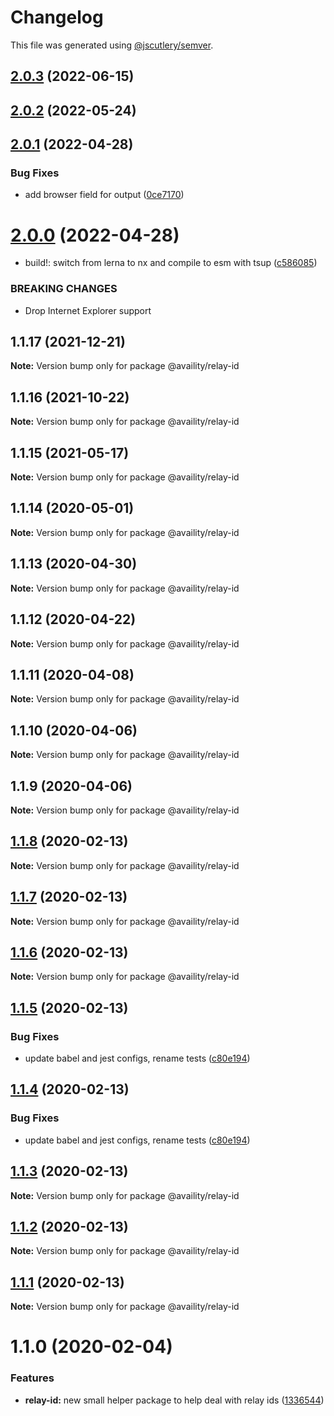 # Changelog

This file was generated using [@jscutlery/semver](https://github.com/jscutlery/semver).

## [2.0.3](https://github.com/Availity/sdk-js/compare/@availity/relay-id@2.0.2...@availity/relay-id@2.0.3) (2022-06-15)



## [2.0.2](https://github.com/Availity/sdk-js/compare/@availity/relay-id@2.0.1...@availity/relay-id@2.0.2) (2022-05-24)



## [2.0.1](https://github.com/Availity/sdk-js/compare/@availity/relay-id@2.0.0...@availity/relay-id@2.0.1) (2022-04-28)


### Bug Fixes

* add browser field for output ([0ce7170](https://github.com/Availity/sdk-js/commit/0ce717075a82675b8707e4db0cc07cd4af370f3d))



# [2.0.0](https://github.com/Availity/sdk-js/compare/@availity/relay-id@1.1.17...@availity/relay-id@2.0.0) (2022-04-28)


* build!: switch from lerna to nx and compile to esm with tsup ([c586085](https://github.com/Availity/sdk-js/commit/c5860856ca96b743a0653d335ea00f0889132f7f))


### BREAKING CHANGES

* Drop Internet Explorer support



## 1.1.17 (2021-12-21)

**Note:** Version bump only for package @availity/relay-id





## 1.1.16 (2021-10-22)

**Note:** Version bump only for package @availity/relay-id





## 1.1.15 (2021-05-17)

**Note:** Version bump only for package @availity/relay-id





## 1.1.14 (2020-05-01)

**Note:** Version bump only for package @availity/relay-id





## 1.1.13 (2020-04-30)

**Note:** Version bump only for package @availity/relay-id





## 1.1.12 (2020-04-22)

**Note:** Version bump only for package @availity/relay-id





## 1.1.11 (2020-04-08)

**Note:** Version bump only for package @availity/relay-id





## 1.1.10 (2020-04-06)

**Note:** Version bump only for package @availity/relay-id





## 1.1.9 (2020-04-06)

**Note:** Version bump only for package @availity/relay-id





## [1.1.8](https://github.com/Availity/sdk-js/compare/@availity/relay-id@1.1.5...@availity/relay-id@1.1.8) (2020-02-13)

**Note:** Version bump only for package @availity/relay-id





## [1.1.7](https://github.com/Availity/sdk-js/compare/@availity/relay-id@1.1.6...@availity/relay-id@1.1.7) (2020-02-13)

**Note:** Version bump only for package @availity/relay-id





## [1.1.6](https://github.com/Availity/sdk-js/compare/@availity/relay-id@1.1.4...@availity/relay-id@1.1.6) (2020-02-13)

**Note:** Version bump only for package @availity/relay-id





## [1.1.5](https://github.com/Availity/sdk-js/compare/@availity/relay-id@1.1.3...@availity/relay-id@1.1.5) (2020-02-13)


### Bug Fixes

* update babel and jest configs, rename tests ([c80e194](https://github.com/Availity/sdk-js/commit/c80e1947f0c3cb28c3c7db842c82f381622d72e7))





## [1.1.4](https://github.com/Availity/sdk-js/compare/@availity/relay-id@1.1.3...@availity/relay-id@1.1.4) (2020-02-13)


### Bug Fixes

* update babel and jest configs, rename tests ([c80e194](https://github.com/Availity/sdk-js/commit/c80e1947f0c3cb28c3c7db842c82f381622d72e7))





## [1.1.3](https://github.com/Availity/sdk-js/compare/@availity/relay-id@1.1.0...@availity/relay-id@1.1.3) (2020-02-13)

**Note:** Version bump only for package @availity/relay-id





## [1.1.2](https://github.com/Availity/sdk-js/compare/@availity/relay-id@1.1.1...@availity/relay-id@1.1.2) (2020-02-13)

**Note:** Version bump only for package @availity/relay-id





## [1.1.1](https://github.com/Availity/sdk-js/compare/@availity/relay-id@1.1.0...@availity/relay-id@1.1.1) (2020-02-13)

**Note:** Version bump only for package @availity/relay-id





# 1.1.0 (2020-02-04)


### Features

* **relay-id:** new small helper package to help deal with relay ids ([1336544](https://github.com/Availity/sdk-js/commit/1336544))
